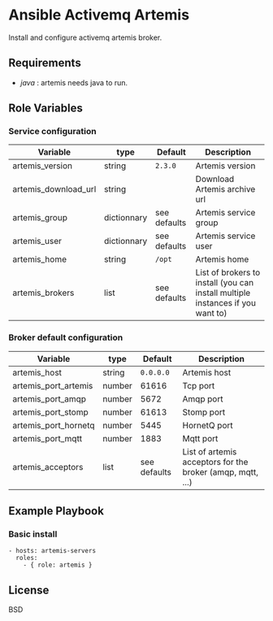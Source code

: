 # Ansible Activemq Artemis

Install and configure activemq artemis broker.

## Requirements

* *java* : artemis needs java to run.

## Role Variables

### Service configuration

| Variable     | type | Default       | Description    |
| ------------ | ---- |------------- | -------------- |
| artemis_version | string | ```2.3.0``` | Artemis version |
| artemis_download_url | string | | Download Artemis archive url |
| artemis_group | dictionnary | see defaults| Artemis service group |
| artemis_user | dictionnary | see defaults | Artemis service user |
| artemis_home | string | ```/opt``` | Artemis home |
| artemis_brokers | list | see defaults | List of brokers to install (you can install multiple instances if you want to) |

### Broker default configuration

| Variable     | type | Default       | Description    |
| ------------ | ---- |------------- | -------------- |
| artemis_host | string | ```0.0.0.0``` | Artemis host |
| artemis_port_artemis | number | 61616 | Tcp port |
| artemis_port_amqp | number | 5672| Amqp port |
| artemis_port_stomp | number | 61613 | Stomp port |
| artemis_port_hornetq | number | 5445 | HornetQ port |
| artemis_port_mqtt | number | 1883 | Mqtt port |
| artemis_acceptors | list | see defaults | List of artemis acceptors for the broker (amqp, mqtt, ...) |


## Example Playbook

### Basic install

    - hosts: artemis-servers
      roles:
        - { role: artemis }

## License

BSD
